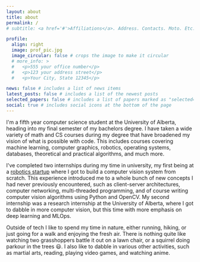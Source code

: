 ```yaml
---
layout: about
title: about
permalink: /
# subtitle: <a href='#'>Affiliations</a>. Address. Contacts. Moto. Etc.

profile:
  align: right
  image: prof_pic.jpg
  image_circular: false # crops the image to make it circular
  # more_info: >
  #   <p>555 your office number</p>
  #   <p>123 your address street</p>
  #   <p>Your City, State 12345</p>

news: false # includes a list of news items
latest_posts: false # includes a list of the newest posts
selected_papers: false # includes a list of papers marked as "selected={true}"
social: true # includes social icons at the bottom of the page
---
```


I'm a fifth year computer science student at the University of Alberta, heading into my final semester of my bachelors degree. I have taken a wide variety of math and CS courses during my degree that have broadened my vision of what is possible with code. This includes courses covering machine learning, computer graphics, robotics, operating systems, databases, theoretical and practical algorithms, and much more.

I've completed two internships during my time in university, my first being at a [robotics startup](https://promiserobotics.com/) where I got to build a computer vision system from scratch. This experience introduced me to a whole bunch of new concepts I had never previously encountered, such as client-server architectures, computer networking, multi-threaded programming, and of course writing computer vision algorithms using Python and OpenCV. My second internship was a research internship at the University of Alberta, where I got to dabble in more computer vision, but this time with more emphasis on deep learning and MLOps.

Outside of tech I like to spend my time in nature, either running, hiking, or just going for a walk and enjoying the fresh air. There is nothing quite like watching two grasshoppers battle it out on a lawn chair, or a squirrel doing parkour in the trees :smiley:. I also like to dabble in various other activities, such as martial arts, reading, playing video games, and watching anime.
